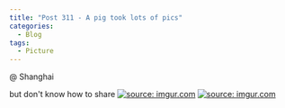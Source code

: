 ```yaml
---
title: "Post 311 - A pig took lots of pics"
categories:
  - Blog
tags:
  - Picture
---
```


@ Shanghai

but don't know how to share
<a href="https://imgur.com/SlAj7BQ"><img src="https://i.imgur.com/SlAj7BQ.jpg" title="source: imgur.com" /></a>
<a href="https://imgur.com/vuZaQDK"><img src="https://i.imgur.com/vuZaQDK.jpg" title="source: imgur.com" /></a>

<script src="https://utteranc.es/client.js"
        repo="serendipityinlife/serendipityinlife.github.io"
        issue-term="pathname"
        theme="github-light"
        crossorigin="anonymous"
        async>
</script>
